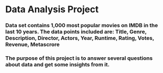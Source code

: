 # Data Analysis Project



### Data set contains 1,000 most popular movies on IMDB in the last 10 years. The data points included are: Title, Genre, Description, Director, Actors, Year, Runtime, Rating, Votes, Revenue, Metascrore

### The purpose of this project is to answer several questions about data and get some insights from it.
